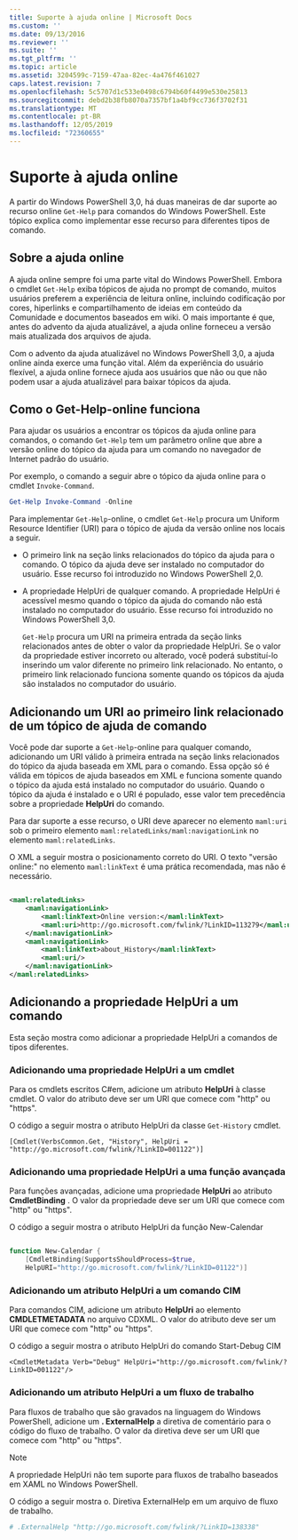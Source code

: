 ```yaml
---
title: Suporte à ajuda online | Microsoft Docs
ms.custom: ''
ms.date: 09/13/2016
ms.reviewer: ''
ms.suite: ''
ms.tgt_pltfrm: ''
ms.topic: article
ms.assetid: 3204599c-7159-47aa-82ec-4a476f461027
caps.latest.revision: 7
ms.openlocfilehash: 5c5707d1c533e0498c6794b60f4499e530e25813
ms.sourcegitcommit: debd2b38fb8070a7357bf1a4bf9cc736f3702f31
ms.translationtype: MT
ms.contentlocale: pt-BR
ms.lasthandoff: 12/05/2019
ms.locfileid: "72360655"
---
```

# <a name="supporting-online-help"></a>Suporte à ajuda online

A partir do Windows PowerShell 3,0, há duas maneiras de dar suporte ao recurso online `Get-Help` para comandos do Windows PowerShell. Este tópico explica como implementar esse recurso para diferentes tipos de comando.

## <a name="about-online-help"></a>Sobre a ajuda online

A ajuda online sempre foi uma parte vital do Windows PowerShell. Embora o cmdlet `Get-Help` exiba tópicos de ajuda no prompt de comando, muitos usuários preferem a experiência de leitura online, incluindo codificação por cores, hiperlinks e compartilhamento de ideias em conteúdo da Comunidade e documentos baseados em wiki. O mais importante é que, antes do advento da ajuda atualizável, a ajuda online forneceu a versão mais atualizada dos arquivos de ajuda.

Com o advento da ajuda atualizável no Windows PowerShell 3,0, a ajuda online ainda exerce uma função vital. Além da experiência do usuário flexível, a ajuda online fornece ajuda aos usuários que não ou que não podem usar a ajuda atualizável para baixar tópicos da ajuda.

## <a name="how-get-help--online-works"></a>Como o Get-Help-online funciona

Para ajudar os usuários a encontrar os tópicos da ajuda online para comandos, o comando `Get-Help` tem um parâmetro online que abre a versão online do tópico da ajuda para um comando no navegador de Internet padrão do usuário.

Por exemplo, o comando a seguir abre o tópico da ajuda online para o cmdlet `Invoke-Command`.

```powershell
Get-Help Invoke-Command -Online
```

Para implementar `Get-Help`-online, o cmdlet `Get-Help` procura um Uniform Resource Identifier (URI) para o tópico de ajuda da versão online nos locais a seguir.

- O primeiro link na seção links relacionados do tópico da ajuda para o comando. O tópico da ajuda deve ser instalado no computador do usuário. Esse recurso foi introduzido no Windows PowerShell 2,0.

- A propriedade HelpUri de qualquer comando. A propriedade HelpUri é acessível mesmo quando o tópico da ajuda do comando não está instalado no computador do usuário. Esse recurso foi introduzido no Windows PowerShell 3,0.

  `Get-Help` procura um URI na primeira entrada da seção links relacionados antes de obter o valor da propriedade HelpUri. Se o valor da propriedade estiver incorreto ou alterado, você poderá substituí-lo inserindo um valor diferente no primeiro link relacionado. No entanto, o primeiro link relacionado funciona somente quando os tópicos da ajuda são instalados no computador do usuário.

## <a name="adding-a-uri-to-the-first-related-link-of-a-command-help-topic"></a>Adicionando um URI ao primeiro link relacionado de um tópico de ajuda de comando

Você pode dar suporte a `Get-Help`-online para qualquer comando, adicionando um URI válido à primeira entrada na seção links relacionados do tópico da ajuda baseada em XML para o comando. Essa opção só é válida em tópicos de ajuda baseados em XML e funciona somente quando o tópico da ajuda está instalado no computador do usuário. Quando o tópico da ajuda é instalado e o URI é populado, esse valor tem precedência sobre a propriedade **HelpUri** do comando.

Para dar suporte a esse recurso, o URI deve aparecer no elemento `maml:uri` sob o primeiro elemento `maml:relatedLinks/maml:navigationLink` no elemento `maml:relatedLinks`.

O XML a seguir mostra o posicionamento correto do URI. O texto "versão online:" no elemento `maml:linkText` é uma prática recomendada, mas não é necessário.

```xml

<maml:relatedLinks>
    <maml:navigationLink>
        <maml:linkText>Online version:</maml:linkText>
        <maml:uri>http://go.microsoft.com/fwlink/?LinkID=113279</maml:uri>
    </maml:navigationLink>
    <maml:navigationLink>
        <maml:linkText>about_History</maml:linkText>
        <maml:uri/>
    </maml:navigationLink>
</maml:relatedLinks>
```

## <a name="adding-the-helpuri-property-to-a-command"></a>Adicionando a propriedade HelpUri a um comando

Esta seção mostra como adicionar a propriedade HelpUri a comandos de tipos diferentes.

### <a name="adding-a-helpuri-property-to-a-cmdlet"></a>Adicionando uma propriedade HelpUri a um cmdlet

Para os cmdlets escritos C#em, adicione um atributo **HelpUri** à classe cmdlet. O valor do atributo deve ser um URI que comece com "http" ou "https".

O código a seguir mostra o atributo HelpUri da classe `Get-History` cmdlet.

```
[Cmdlet(VerbsCommon.Get, "History", HelpUri = "http://go.microsoft.com/fwlink/?LinkID=001122")]
```

### <a name="adding-a-helpuri-property-to-an-advanced-function"></a>Adicionando uma propriedade HelpUri a uma função avançada

Para funções avançadas, adicione uma propriedade **HelpUri** ao atributo **CmdletBinding** . O valor da propriedade deve ser um URI que comece com "http" ou "https".

O código a seguir mostra o atributo HelpUri da função New-Calendar

```powershell

function New-Calendar {
    [CmdletBinding(SupportsShouldProcess=$true,
    HelpURI="http://go.microsoft.com/fwlink/?LinkID=01122")]
```

### <a name="adding-a-helpuri-attribute-to-a-cim-command"></a>Adicionando um atributo HelpUri a um comando CIM

Para comandos CIM, adicione um atributo **HelpUri** ao elemento **CMDLETMETADATA** no arquivo CDXML. O valor do atributo deve ser um URI que comece com "http" ou "https".

O código a seguir mostra o atributo HelpUri do comando Start-Debug CIM

```
<CmdletMetadata Verb="Debug" HelpUri="http://go.microsoft.com/fwlink/?LinkID=001122"/>
```

### <a name="adding-a-helpuri-attribute-to-a-workflow"></a>Adicionando um atributo HelpUri a um fluxo de trabalho

Para fluxos de trabalho que são gravados na linguagem do Windows PowerShell, adicione um **. ExternalHelp** a diretiva de comentário para o código do fluxo de trabalho. O valor da diretiva deve ser um URI que comece com "http" ou "https".

> [!NOTE]
> A propriedade HelpUri não tem suporte para fluxos de trabalho baseados em XAML no Windows PowerShell.

O código a seguir mostra o. Diretiva ExternalHelp em um arquivo de fluxo de trabalho.

```powershell
# .ExternalHelp "http://go.microsoft.com/fwlink/?LinkID=138338"
```